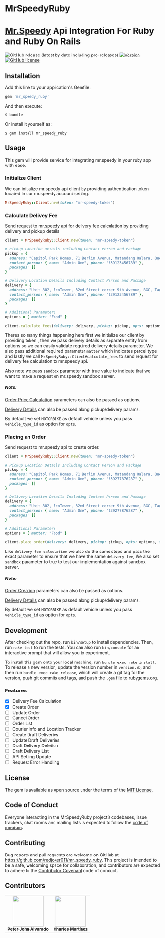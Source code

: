 # MrSpeedyRuby
[Mr.Speedy](https://mrspeedy.ph/) Api Integration For Ruby and Ruby On Rails
===

![GitHub release (latest by date including pre-releases)](https://img.shields.io/github/v/release/redjoker011/mr_speedy_ruby?include_prereleases)
[![Version](https://img.shields.io/gem/v/vcr.svg?style=flat-square)](https://rubygems.org/gems/mr_speedy_ruby)
[![GitHub license](https://img.shields.io/github/license/redjoker011/mr_speedy_ruby)](https://github.com/redjoker011/mr_speedy_ruby/blob/development/LICENSE.txt)

## Installation

Add this line to your application's Gemfile:

```ruby
gem 'mr_speedy_ruby'
```

And then execute:

    $ bundle

Or install it yourself as:

    $ gem install mr_speedy_ruby

## Usage
This gem will provide service for integrating mr.speedy in your ruby app with
ease.

### Initialize Client
We can initialize mr.speedy api client by providing authentication token
located in our mr.speedy account setting.

```ruby
MrSpeedyRuby::Client.new(token: "mr-speedy-token")
```

### Calculate Delivey Fee
Send request to mr.speedy api for delivery fee calculation by providing delivery
and pickup details

```ruby
client = MrSpeedyRuby::Client.new(token: "mr-speedy-token")

# Pickup Location Details Including Contact Person and Package
pickup = {
  address: "Capitol Park Homes, 71 Berlin Avenue, Matandang Balara, Quezon City, Metro Manila",
  contact_person: { name: "Admin One", phone: "639123456789" },
  packages: []
}

# Delivery Location Details Including Contact Person and Package
delivery = {
  address: "Unit 802, EcoTower, 32nd Street corner 9th Avenue, BGC, Taguig, 1634 Metro Manila",
  contact_person: { name: "Admin One", phone: "639123456789" },
  packages: []
}

# Additional Parameters
options = { matter: "Food" }

client.calculate_fees(delivery: delivery, pickup: pickup, opts: options, sandbox: true)
```

Theres so many things happening here first we initialize our client by providing
token , then we pass delivery details as separate entity from options so we can
easily validate required delivery details parameter. We also pass additional
required parameter `matter` which indicates parcel type and lastly we call
`MrSpeedyRuby::Client#calculate_fees` to send request for delivery fee
calculation to mr.speedy api.

Also note we pass `sandbox` parameter with true value to indicate that we want
to make a request on mr.speedy sandbox server.

##### Note:

[Order Price Calculation](https://apitest.mrspeedy.ph/business-api/doc#calculate-order) parameters can also be passed as options.

[Delivery Details](https://apitest.mrspeedy.ph/business-api/doc#calculate-order) can also be passed along pickup/delivery params.

By default we set `MOTORBIKE` as default vehicle unless you pass `vehicle_type_id` as option for `opts`.

### Placing an Order
Send request to mr.speedy api to create order.

```ruby
client = MrSpeedyRuby::Client.new(token: "mr-speedy-token")

# Pickup Location Details Including Contact Person and Package
pickup = {
  address: "Capitol Park Homes, 71 Berlin Avenue, Matandang Balara, Quezon City, Metro Manila",
  contact_person: { name: "Admin One", phone: "639277876287" },
  packages: []
}

# Delivery Location Details Including Contact Person and Package
delivery = {
  address: "Unit 802, EcoTower, 32nd Street corner 9th Avenue, BGC, Taguig, 1634 Metro Manila",
  contact_person: { name: "Admin One", phone: "639277876287" },
  packages: []
}

# Additional Parameters
options = { matter: "Food" }

client.place_order(delivery: delivery, pickup: pickup, opts: options, sandbox: true)
```
Like `delivery fee calculation` we also do the same steps and pass the exact
parameter to ensure that we have the same `delivery fee`, We also set `sandbox`
parameter to true to test our implementation against sandbox server.

##### Note:

[Order Creation](https://apitest.mrspeedy.ph/business-api/doc#create-order) parameters can also be passed as options.

[Delivery Details](https://apitest.mrspeedy.ph/business-api/doc#create-order) can also be passed along pickup/delivery params.

By default we set `MOTORBIKE` as default vehicle unless you pass `vehicle_type_id` as option for `opts`.

## Development

After checking out the repo, run `bin/setup` to install dependencies. Then, run `rake test` to run the tests. You can also run `bin/console` for an interactive prompt that will allow you to experiment.

To install this gem onto your local machine, run `bundle exec rake install`. To release a new version, update the version number in `version.rb`, and then run `bundle exec rake release`, which will create a git tag for the version, push git commits and tags, and push the `.gem` file to [rubygems.org](https://rubygems.org).


### Features

- [x] Delivery Fee Calculation
- [x] Create Order
- [ ] Update Order
- [ ] Cancel Order
- [ ] Order List
- [ ] Courier Info and Location Tracker
- [ ] Create Draft Deliveries
- [ ] Update Draft Deliveries
- [ ] Draft Delivery Deletion
- [ ] Draft Delivery List
- [ ] API Setting Update
- [ ] Request Error Handling

## License

The gem is available as open source under the terms of the [MIT License](https://opensource.org/licenses/MIT).

## Code of Conduct

Everyone interacting in the MrSpeedyRuby project’s codebases, issue trackers, chat rooms and mailing lists is expected to follow the [code of conduct](https://github.com/redjoker011/mr_speedy_ruby/blob/master/CODE_OF_CONDUCT.md).

## Contributing
Bug reports and pull requests are welcome on GitHub at https://github.com/redjoker011/mr_speedy_ruby. This project is intended to be a safe, welcoming space for collaboration, and contributors are expected to adhere to the [Contributor Covenant](http://contributor-covenant.org) code of conduct.

## Contributors
<!-- ALL-CONTRIBUTORS-LIST:START - Do not remove or modify this section -->

<table>
  <tr>
    <td align="center"><a href="https://github.com/redjoker011"><img src="https://avatars2.githubusercontent.com/u/22144212?v=4" width="100px;" alt=""/><br /><sub><b>Peter John Alvarado</b></sub></a><br /></td>
    <td align="center"><a href="https://github.com/cjbmartinez"><img src="https://avatars2.githubusercontent.com/u/34258568?v=4" width="100px;" alt=""/><br /><sub><b>Charles Martinez</b></sub></a><br /></td>
  </tr>
</table>

<!-- ALL-CONTRIBUTORS-LIST:END - Do not remove or modify this section -->

